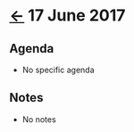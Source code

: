 # [&larr;][index] 17 June 2017

## Agenda

* No specific agenda

## Notes

* No notes

[index]: ../
